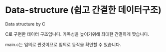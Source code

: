 # Data-structure (쉽고 간결한 데이터구조)
Data structure by C

C로 구현한 데이터 구조입니다.
가독성을 높이기위해 최대한 간결하게 짯습니다.

main.c는 임의로 짠것이므로 임의로 동작을 확인할 수 있습니다.
